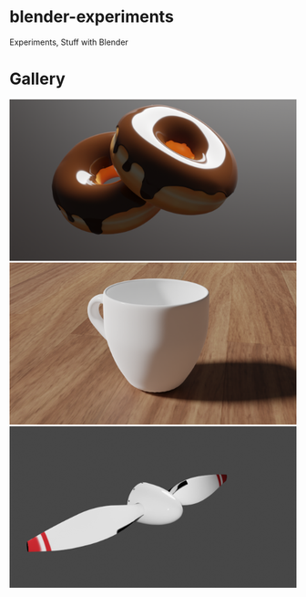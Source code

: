 # blender-experiments

Experiments, Stuff with Blender

# Gallery
![Donut Tutorial Render](renders/donut_render1_small.png)
![Espresso Cup](renders/cup_render0_small.png)
![Airplane Prop](renders/spinner_with_prop_small.png)


